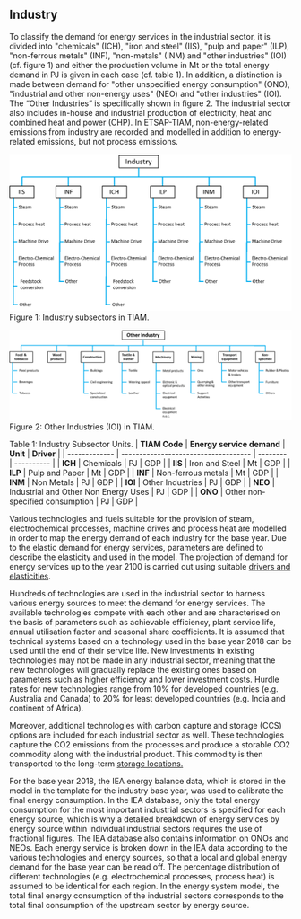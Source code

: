## Industry

To classify the demand for energy services in the industrial sector, it is divided into "chemicals" (ICH), "iron and steel" (IIS), "pulp and paper" (ILP), "non-ferrous metals" (INF), "non-metals" (INM) and "other industries" (IOI) (cf. figure 1) and either the production volume in Mt or the total energy demand in PJ is given in each case (cf. table 1). In addition, a distinction is made between demand for "other unspecified energy consumption" (ONO), "industrial and other non-energy uses" (NEO) and "other industries" (IOI). The “Other Industries” is specifically shown in figure 2.
The industrial sector also includes in-house and industrial production of electricity, heat and combined heat and power (CHP). In ETSAP-TIAM, non-energy-related emissions from industry are recorded and modelled in addition to energy-related emissions, but not process emissions.

![Industry Subsectors](./figs/industry_branches.png) 
Figure 1: Industry subsectors in TIAM.

![Other Industries](./figs/other_industries.png) 
Figure 2: Other Industries (IOI) in TIAM.

Table 1: Industry Subsector Units.
| **TIAM Code** | **Energy service demand**            | **Unit** | **Driver** |
| ------------- | ------------------------------------ | -------- | ---------- |
| **ICH**       | Chemicals                            | PJ       | GDP        |
| **IIS**       | Iron and Steel                       | Mt       | GDP        |
| **ILP**       | Pulp and Paper                       | Mt       | GDP        |
| **INF**       | Non-ferrous metals                   | Mt       | GDP        |
| **INM**       | Non Metals                           | PJ       | GDP        |
| **IOI**       | Other Industries                     | PJ       | GDP        |
| **NEO**       | Industrial and Other Non Energy Uses | PJ       | GDP        |
| **ONO**       | Other non-specified consumption      | PJ       | GDP        |

Various technologies and fuels suitable for the provision of steam, electrochemical processes, machine drives and process heat are modelled in order to map the energy demand of each industry for the base year. Due to the elastic demand for energy services, parameters are defined to describe the elasticity and used in the model. The projection of demand for energy services up to the year 2100 is carried out using suitable [drivers and elasticities](../regional_coverage/demand-projection.md).

Hundreds of technologies are used in the industrial sector to harness various energy sources to meet the demand for energy services. The available technologies compete with each other and are characterised on the basis of parameters such as achievable efficiency, plant service life, annual utilisation factor and seasonal share coefficients. It is assumed that technical systems based on a technology used in the base year 2018 can be used until the end of their service life. New investments in existing technologies may not be made in any industrial sector, meaning that the new technologies will gradually replace the existing ones based on parameters such as higher efficiency and lower investment costs. Hurdle rates for new technologies range from 10% for developed countries (e.g. Australia and Canada) to 20% for least developed countries (e.g. India and continent of Africa).

Moreover, additional technologies with carbon capture and storage (CCS) options are included for each industrial sector as well. These technologies capture the CO2 emissions from the processes and produce a storable CO2 commodity along with the industrial product. This commodity is then transported to the long-term [storage locations.](https://etsap-tiam.readthedocs.io/en/latest/restrictions/ccs-potentials.html)

For the base year 2018, the IEA energy balance data, which is stored in the model in the template for the industry base year, was used to calibrate the final energy consumption. In the IEA database, only the total energy consumption for the most important industrial sectors is specified for each energy source, which is why a detailed breakdown of energy services by energy source within individual industrial sectors requires the use of fractional figures. The IEA database also contains information on ONOs and NEOs. Each energy service is broken down in the IEA data according to the various technologies and energy sources, so that a local and global energy demand for the base year can be read off. The percentage distribution of different technologies (e.g. electrochemical processes, process heat) is assumed to be identical for each region. In the energy system model, the total final energy consumption of the industrial sectors corresponds to the total final consumption of the upstream sector by energy source.
